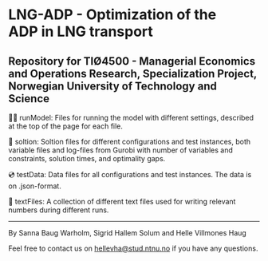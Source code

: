 # LNG-ADP - Optimization of the ADP in LNG transport
Repository for TIØ4500 - Managerial Economics and Operations Research, Specialization Project,
Norwegian University of Technology and Science
----------------------------------------------------------------------------------------


🏃‍♀️ runModel: Files for running the model with different settings, described at the top of the page for each file.


🟰 soltion: Soltion files for different configurations and test instances, both variable files and log-files from Gurobi with number of variables and constraints, solution times, and optimality gaps. 


💿 testData: Data files for all configurations and test instances. The data is on .json-format.


💬 textFiles: A collection of different text files used for writing relevant numbers during different runs.



----------------------------------------------------------------------------------------
By Sanna Baug Warholm, Sigrid Hallem Solum and Helle Villmones Haug 

Feel free to contact us on hellevha@stud.ntnu.no if you have any questions.
